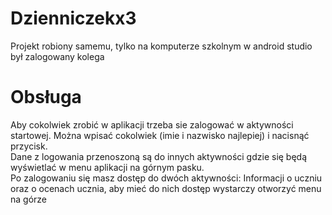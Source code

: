 # Dzienniczekx3
Projekt robiony samemu, tylko na komputerze szkolnym w android studio był zalogowany kolega
<br>
# Obsługa
Aby cokolwiek zrobić w aplikacji trzeba sie zalogować w aktywności startowej. Można wpisać cokolwiek (imie i nazwisko najlepiej) i nacisnąć przycisk. <br>
Dane z logowania przenoszoną są do innych aktywności gdzie się będą wyświetlać w menu aplikacji na górnym pasku. <br>
Po zalogowaniu się masz dostęp do dwóch aktywności: Informacji o uczniu oraz o ocenach ucznia, aby mieć do nich dostęp wystarczy otworzyć menu na górze
